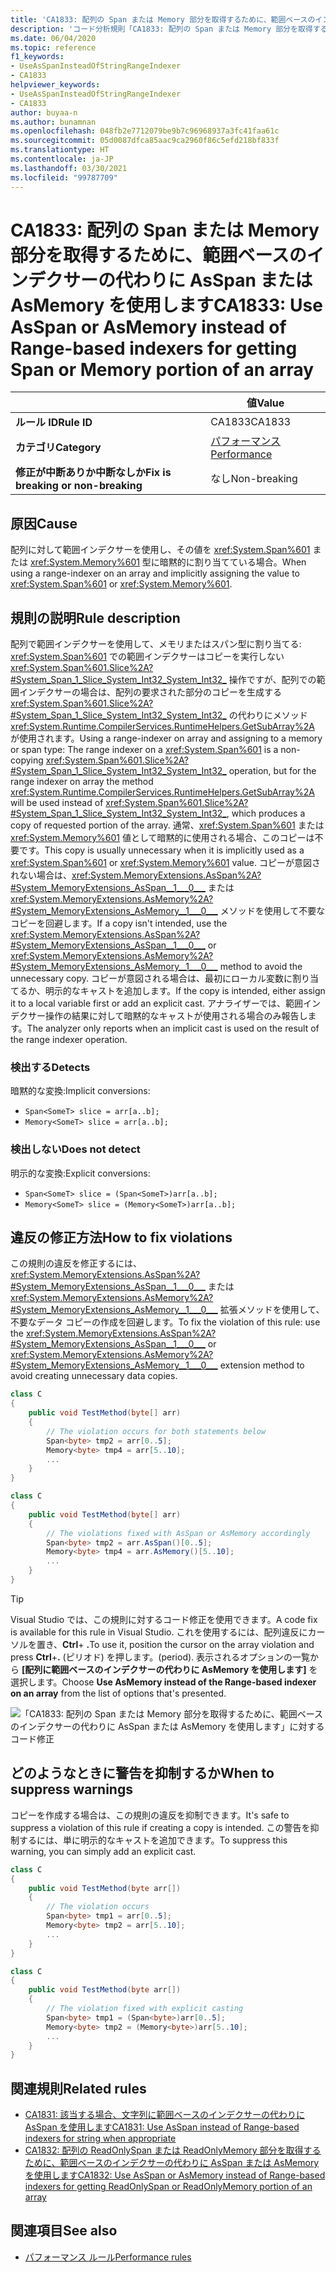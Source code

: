```yaml
---
title: 'CA1833: 配列の Span または Memory 部分を取得するために、範囲ベースのインデクサーの代わりに AsSpan または AsMemory を使用します (コード分析)'
description: 'コード分析規則「CA1833: 配列の Span または Memory 部分を取得するために、範囲ベースのインデクサーの代わりに AsSpan または AsMemory を使用します」について'
ms.date: 06/04/2020
ms.topic: reference
f1_keywords:
- UseAsSpanInsteadOfStringRangeIndexer
- CA1833
helpviewer_keywords:
- UseAsSpanInsteadOfStringRangeIndexer
- CA1833
author: buyaa-n
ms.author: bunamnan
ms.openlocfilehash: 048fb2e7712079be9b7c96968937a3fc41faa61c
ms.sourcegitcommit: 05d0087dfca85aac9ca2960f86c5efd218bf833f
ms.translationtype: HT
ms.contentlocale: ja-JP
ms.lasthandoff: 03/30/2021
ms.locfileid: "99787709"
---
```

# <a name="ca1833-use-asspan-or-asmemory-instead-of-range-based-indexers-for-getting-span-or-memory-portion-of-an-array"></a><span data-ttu-id="cf382-103">CA1833: 配列の Span または Memory 部分を取得するために、範囲ベースのインデクサーの代わりに AsSpan または AsMemory を使用します</span><span class="sxs-lookup"><span data-stu-id="cf382-103">CA1833: Use AsSpan or AsMemory instead of Range-based indexers for getting Span or Memory portion of an array</span></span>

| | <span data-ttu-id="cf382-104">値</span><span class="sxs-lookup"><span data-stu-id="cf382-104">Value</span></span> |
|-|-|
| <span data-ttu-id="cf382-105">**ルール ID**</span><span class="sxs-lookup"><span data-stu-id="cf382-105">**Rule ID**</span></span> |<span data-ttu-id="cf382-106">CA1833</span><span class="sxs-lookup"><span data-stu-id="cf382-106">CA1833</span></span>|
| <span data-ttu-id="cf382-107">**カテゴリ**</span><span class="sxs-lookup"><span data-stu-id="cf382-107">**Category**</span></span> |[<span data-ttu-id="cf382-108">パフォーマンス</span><span class="sxs-lookup"><span data-stu-id="cf382-108">Performance</span></span>](performance-warnings.md)|
| <span data-ttu-id="cf382-109">**修正が中断ありか中断なしか**</span><span class="sxs-lookup"><span data-stu-id="cf382-109">**Fix is breaking or non-breaking**</span></span> |<span data-ttu-id="cf382-110">なし</span><span class="sxs-lookup"><span data-stu-id="cf382-110">Non-breaking</span></span>|

## <a name="cause"></a><span data-ttu-id="cf382-111">原因</span><span class="sxs-lookup"><span data-stu-id="cf382-111">Cause</span></span>

<span data-ttu-id="cf382-112">配列に対して範囲インデクサーを使用し、その値を <xref:System.Span%601> または <xref:System.Memory%601> 型に暗黙的に割り当てている場合。</span><span class="sxs-lookup"><span data-stu-id="cf382-112">When using a range-indexer on an array and implicitly assigning the value to <xref:System.Span%601> or <xref:System.Memory%601>.</span></span>

## <a name="rule-description"></a><span data-ttu-id="cf382-113">規則の説明</span><span class="sxs-lookup"><span data-stu-id="cf382-113">Rule description</span></span>

<span data-ttu-id="cf382-114">配列で範囲インデクサーを使用して、メモリまたはスパン型に割り当てる: <xref:System.Span%601> での範囲インデクサーはコピーを実行しない <xref:System.Span%601.Slice%2A?#System_Span_1_Slice_System_Int32_System_Int32_> 操作ですが、配列での範囲インデクサーの場合は、配列の要求された部分のコピーを生成する <xref:System.Span%601.Slice%2A?#System_Span_1_Slice_System_Int32_System_Int32_> の代わりにメソッド <xref:System.Runtime.CompilerServices.RuntimeHelpers.GetSubArray%2A> が使用されます。</span><span class="sxs-lookup"><span data-stu-id="cf382-114">Using a range-indexer on array and assigning to a memory or span type: The range indexer on a <xref:System.Span%601> is a non-copying <xref:System.Span%601.Slice%2A?#System_Span_1_Slice_System_Int32_System_Int32_> operation, but for the range indexer on array the method <xref:System.Runtime.CompilerServices.RuntimeHelpers.GetSubArray%2A> will be used instead of <xref:System.Span%601.Slice%2A?#System_Span_1_Slice_System_Int32_System_Int32_>, which produces a copy of requested portion of the array.</span></span> <span data-ttu-id="cf382-115">通常、<xref:System.Span%601> または <xref:System.Memory%601> 値として暗黙的に使用される場合、このコピーは不要です。</span><span class="sxs-lookup"><span data-stu-id="cf382-115">This copy is usually unnecessary when it is implicitly used as a <xref:System.Span%601> or <xref:System.Memory%601> value.</span></span> <span data-ttu-id="cf382-116">コピーが意図されない場合は、<xref:System.MemoryExtensions.AsSpan%2A?#System_MemoryExtensions_AsSpan__1___0___> または <xref:System.MemoryExtensions.AsMemory%2A?#System_MemoryExtensions_AsMemory__1___0___> メソッドを使用して不要なコピーを回避します。</span><span class="sxs-lookup"><span data-stu-id="cf382-116">If a copy isn't intended, use the <xref:System.MemoryExtensions.AsSpan%2A?#System_MemoryExtensions_AsSpan__1___0___> or <xref:System.MemoryExtensions.AsMemory%2A?#System_MemoryExtensions_AsMemory__1___0___> method to avoid the unnecessary copy.</span></span> <span data-ttu-id="cf382-117">コピーが意図される場合は、最初にローカル変数に割り当てるか、明示的なキャストを追加します。</span><span class="sxs-lookup"><span data-stu-id="cf382-117">If the copy is intended, either assign it to a local variable first or add an explicit cast.</span></span> <span data-ttu-id="cf382-118">アナライザーでは、範囲インデクサー操作の結果に対して暗黙的なキャストが使用される場合のみ報告します。</span><span class="sxs-lookup"><span data-stu-id="cf382-118">The analyzer only reports when an implicit cast is used on the result of the range indexer operation.</span></span>

### <a name="detects"></a><span data-ttu-id="cf382-119">検出する</span><span class="sxs-lookup"><span data-stu-id="cf382-119">Detects</span></span>

<span data-ttu-id="cf382-120">暗黙的な変換:</span><span class="sxs-lookup"><span data-stu-id="cf382-120">Implicit conversions:</span></span>

- `Span<SomeT> slice = arr[a..b];`
- `Memory<SomeT> slice = arr[a..b];`

### <a name="does-not-detect"></a><span data-ttu-id="cf382-121">検出しない</span><span class="sxs-lookup"><span data-stu-id="cf382-121">Does not detect</span></span>

<span data-ttu-id="cf382-122">明示的な変換:</span><span class="sxs-lookup"><span data-stu-id="cf382-122">Explicit conversions:</span></span>

- `Span<SomeT> slice = (Span<SomeT>)arr[a..b];`
- `Memory<SomeT> slice = (Memory<SomeT>)arr[a..b];`

## <a name="how-to-fix-violations"></a><span data-ttu-id="cf382-123">違反の修正方法</span><span class="sxs-lookup"><span data-stu-id="cf382-123">How to fix violations</span></span>

<span data-ttu-id="cf382-124">この規則の違反を修正するには、<xref:System.MemoryExtensions.AsSpan%2A?#System_MemoryExtensions_AsSpan__1___0___> または <xref:System.MemoryExtensions.AsMemory%2A?#System_MemoryExtensions_AsMemory__1___0___> 拡張メソッドを使用して、不要なデータ コピーの作成を回避します。</span><span class="sxs-lookup"><span data-stu-id="cf382-124">To fix the violation of this rule: use the <xref:System.MemoryExtensions.AsSpan%2A?#System_MemoryExtensions_AsSpan__1___0___> or <xref:System.MemoryExtensions.AsMemory%2A?#System_MemoryExtensions_AsMemory__1___0___> extension method to avoid creating unnecessary data copies.</span></span>

```csharp
class C
{
    public void TestMethod(byte[] arr)
    {
        // The violation occurs for both statements below
        Span<byte> tmp2 = arr[0..5];
        Memory<byte> tmp4 = arr[5..10];
        ...
    }
}
```

```csharp
class C
{
    public void TestMethod(byte[] arr)
    {
        // The violations fixed with AsSpan or AsMemory accordingly
        Span<byte> tmp2 = arr.AsSpan()[0..5];
        Memory<byte> tmp4 = arr.AsMemory()[5..10];
        ...
    }
}
```

> [!TIP]
> <span data-ttu-id="cf382-125">Visual Studio では、この規則に対するコード修正を使用できます。</span><span class="sxs-lookup"><span data-stu-id="cf382-125">A code fix is available for this rule in Visual Studio.</span></span> <span data-ttu-id="cf382-126">これを使用するには、配列違反にカーソルを置き、**Ctrl**+ **.**</span><span class="sxs-lookup"><span data-stu-id="cf382-126">To use it, position the cursor on the array violation and press **Ctrl**+**.**</span></span> <span data-ttu-id="cf382-127">(ピリオド) を押します。</span><span class="sxs-lookup"><span data-stu-id="cf382-127">(period).</span></span> <span data-ttu-id="cf382-128">表示されるオプションの一覧から **[配列に範囲ベースのインデクサーの代わりに AsMemory を使用します]** を選択します。</span><span class="sxs-lookup"><span data-stu-id="cf382-128">Choose **Use AsMemory instead of the Range-based indexer on an array** from the list of options that's presented.</span></span>
>
> ![「CA1833: 配列の Span または Memory 部分を取得するために、範囲ベースのインデクサーの代わりに AsSpan または AsMemory を使用します」に対するコード修正](media/ca1833_codefix.png)

## <a name="when-to-suppress-warnings"></a><span data-ttu-id="cf382-130">どのようなときに警告を抑制するか</span><span class="sxs-lookup"><span data-stu-id="cf382-130">When to suppress warnings</span></span>

<span data-ttu-id="cf382-131">コピーを作成する場合は、この規則の違反を抑制できます。</span><span class="sxs-lookup"><span data-stu-id="cf382-131">It's safe to suppress a violation of this rule if creating a copy is intended.</span></span> <span data-ttu-id="cf382-132">この警告を抑制するには、単に明示的なキャストを追加できます。</span><span class="sxs-lookup"><span data-stu-id="cf382-132">To suppress this warning, you can simply add an explicit cast.</span></span>

```csharp
class C
{
    public void TestMethod(byte arr[])
    {
        // The violation occurs
        Span<byte> tmp1 = arr[0..5];
        Memory<byte> tmp2 = arr[5..10];
        ...
    }
}
```

```csharp
class C
{
    public void TestMethod(byte arr[])
    {
        // The violation fixed with explicit casting
        Span<byte> tmp1 = (Span<byte>)arr[0..5];
        Memory<byte> tmp2 = (Memory<byte>)arr[5..10];
        ...
    }
}
```

## <a name="related-rules"></a><span data-ttu-id="cf382-133">関連規則</span><span class="sxs-lookup"><span data-stu-id="cf382-133">Related rules</span></span>

- [<span data-ttu-id="cf382-134">CA1831: 該当する場合、文字列に範囲ベースのインデクサーの代わりに AsSpan を使用します</span><span class="sxs-lookup"><span data-stu-id="cf382-134">CA1831: Use AsSpan instead of Range-based indexers for string when appropriate</span></span>](ca1831.md)
- [<span data-ttu-id="cf382-135">CA1832: 配列の ReadOnlySpan または ReadOnlyMemory 部分を取得するために、範囲ベースのインデクサーの代わりに AsSpan または AsMemory を使用します</span><span class="sxs-lookup"><span data-stu-id="cf382-135">CA1832: Use AsSpan or AsMemory instead of Range-based indexers for getting ReadOnlySpan or ReadOnlyMemory portion of an array</span></span>](ca1832.md)

## <a name="see-also"></a><span data-ttu-id="cf382-136">関連項目</span><span class="sxs-lookup"><span data-stu-id="cf382-136">See also</span></span>

- [<span data-ttu-id="cf382-137">パフォーマンス ルール</span><span class="sxs-lookup"><span data-stu-id="cf382-137">Performance rules</span></span>](performance-warnings.md)

